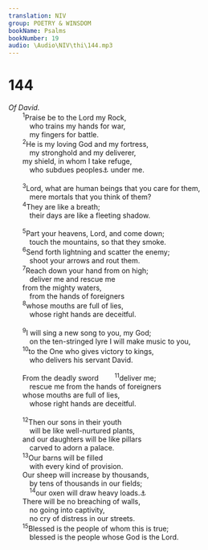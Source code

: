 ```yaml
---
translation: NIV
group: POETRY & WINSDOM
bookName: Psalms 
bookNumber: 19
audio: \Audio\NIV\thi\144.mp3
---
```


<div class="title"><h1>144</h1><i>Of David.</i></div>
<span class="verse thi_144_1">  <sup>1</sup>Praise be to the Lord my Rock, <br/>   who trains my hands for war, <br/>   my fingers for battle. <br/></span>
<span class="verse thi_144_2">  <sup>2</sup>He is my loving God and my fortress, <br/>   my stronghold and my deliverer, <br/>  my shield, in whom I take refuge, <br/>   who subdues peoples<a data-toggle="tooltip" data-placement="bottom" title="Many manuscripts of the Masoretic Text, Dead Sea Scrolls, Aquila, Jerome and Syriac; most manuscripts of the Masoretic Text subdues my people">⚓</a> under me. <br/><br/></span>
<span class="verse thi_144_3">  <sup>3</sup>Lord, what are human beings that you care for them, <br/>   mere mortals that you think of them? <br/></span>
<span class="verse thi_144_4">  <sup>4</sup>They are like a breath; <br/>   their days are like a fleeting shadow. <br/><br/></span>
<span class="verse thi_144_5">  <sup>5</sup>Part your heavens, Lord, and come down; <br/>   touch the mountains, so that they smoke. <br/></span>
<span class="verse thi_144_6">  <sup>6</sup>Send forth lightning and scatter the enemy; <br/>   shoot your arrows and rout them. <br/></span>
<span class="verse thi_144_7">  <sup>7</sup>Reach down your hand from on high; <br/>   deliver me and rescue me <br/>  from the mighty waters, <br/>   from the hands of foreigners <br/></span>
<span class="verse thi_144_8">  <sup>8</sup>whose mouths are full of lies, <br/>   whose right hands are deceitful. <br/><br/></span>
<span class="verse thi_144_9">  <sup>9</sup>I will sing a new song to you, my God; <br/>   on the ten-stringed lyre I will make music to you, <br/></span>
<span class="verse thi_144_10">  <sup>10</sup>to the One who gives victory to kings, <br/>   who delivers his servant David. <br/><br/>  From the deadly sword </span>
<span class="verse thi_144_11">  <sup>11</sup>deliver me; <br/>   rescue me from the hands of foreigners <br/>  whose mouths are full of lies, <br/>   whose right hands are deceitful. <br/><br/></span>
<span class="verse thi_144_12">  <sup>12</sup>Then our sons in their youth <br/>   will be like well-nurtured plants, <br/>  and our daughters will be like pillars <br/>   carved to adorn a palace. <br/></span>
<span class="verse thi_144_13">  <sup>13</sup>Our barns will be filled <br/>   with every kind of provision. <br/>  Our sheep will increase by thousands, <br/>   by tens of thousands in our fields; <br/></span>
<span class="verse thi_144_14">   <sup>14</sup>our oxen will draw heavy loads.<a data-toggle="tooltip" data-placement="bottom" title="Or our chieftains will be firmly established">⚓</a><br/>  There will be no breaching of walls, <br/>   no going into captivity, <br/>   no cry of distress in our streets. <br/></span>
<span class="verse thi_144_15">  <sup>15</sup>Blessed is the people of whom this is true; <br/>   blessed is the people whose God is the Lord. <br/></span>
